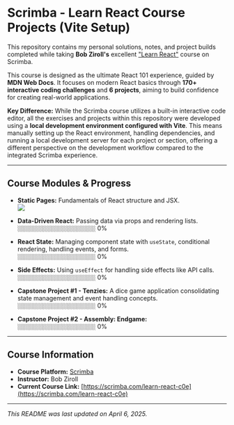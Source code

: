 # Scrimba - Learn React Course Projects (Vite Setup)

This repository contains my personal solutions, notes, and project builds completed while taking **Bob Ziroll's** excellent ["Learn React"](https://scrimba.com/learn-react-c0e) course on Scrimba.

This course is designed as the ultimate React 101 experience, guided by **MDN Web Docs**. It focuses on modern React basics through **170+ interactive coding challenges** and **6 projects**, aiming to build confidence for creating real-world applications.

**Key Difference:**
While the Scrimba course utilizes a built-in interactive code editor, all the exercises and projects within this repository were developed using a **local development environment configured with Vite**. This means manually setting up the React environment, handling dependencies, and running a local development server for each project or section, offering a different perspective on the development workflow compared to the integrated Scrimba experience.

---

## Course Modules & Progress

- **Static Pages:** Fundamentals of React structure and JSX.
  <br/> ![](https://geps.dev/progress/72)

- **Data-Driven React:** Passing data via props and rendering lists.
  <br/> `░░░░░░░░░░░░░░░░░░░░░░░░░` 0%

- **React State:** Managing component state with `useState`, conditional rendering, handling events, and forms.
  <br/> `░░░░░░░░░░░░░░░░░░░░░░░░░` 0%

- **Side Effects:** Using `useEffect` for handling side effects like API calls.
  <br/> `░░░░░░░░░░░░░░░░░░░░░░░░░` 0%

- **Capstone Project #1 - Tenzies:** A dice game application consolidating state management and event handling concepts.
  <br/> `░░░░░░░░░░░░░░░░░░░░░░░░░` 0%

- **Capstone Project #2 - Assembly: Endgame:**
  <br/> `░░░░░░░░░░░░░░░░░░░░░░░░░` 0%

---

## Course Information

- **Course Platform:** [Scrimba](https://scrimba.com/)
- **Instructor:** Bob Ziroll
- **Current Course Link:** [https://scrimba.com/learn-react-c0e](https://scrimba.com/learn-react-c0e)

---

_This README was last updated on April 6, 2025._
